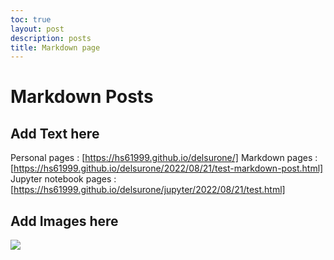 ```yaml
---
toc: true
layout: post
description: posts
title: Markdown page
---
```

# Markdown Posts

## Add Text here
Personal pages : [https://hs61999.github.io/delsurone/]
Markdown pages : [https://hs61999.github.io/delsurone/2022/08/21/test-markdown-post.html]
Jupyter notebook pages : [https://hs61999.github.io/delsurone/jupyter/2022/08/21/test.html]

## Add Images here

![]({{site.baseurl}}/images/Delsurone.PNG)
